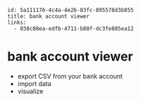 ```
id: 5a111176-4c4a-4e26-83fc-895578d3b855
title: bank account viewer
links:
  - 038c08ea-edfb-4711-b80f-dc3fe885ea12
```

# bank account viewer

* export CSV from your bank account
* import data
* visualize
